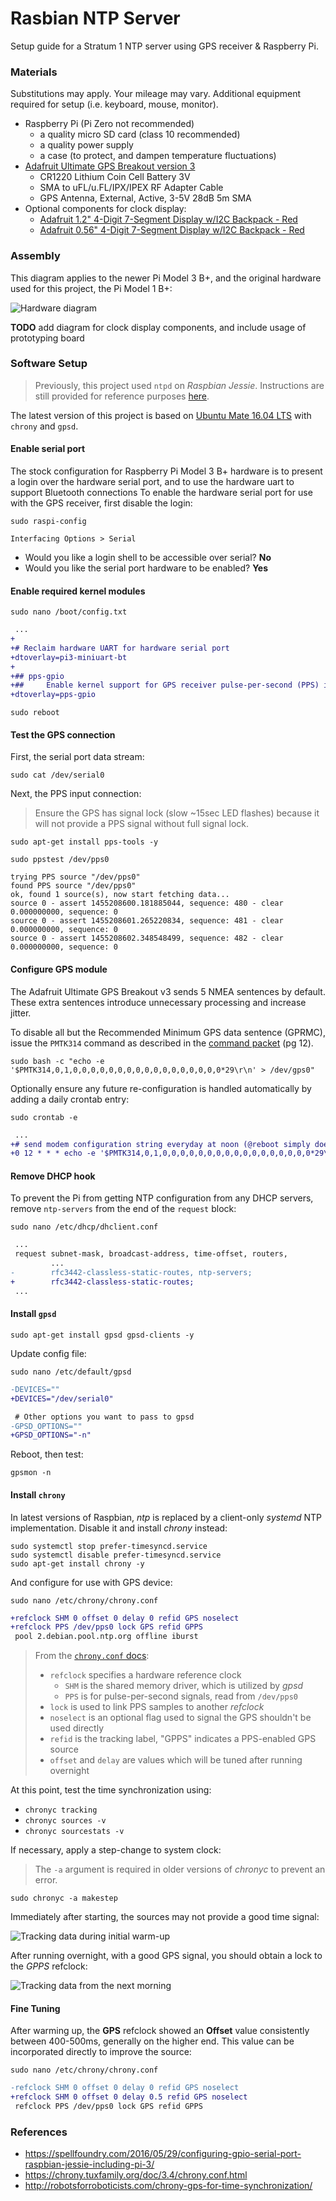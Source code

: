 
Rasbian NTP Server
==================

Setup guide for a Stratum 1 NTP server using GPS receiver & Raspberry Pi.

### Materials

Substitutions may apply. Your mileage may vary. Additional equipment
required for setup (i.e. keyboard, mouse, monitor).

* Raspberry Pi (Pi Zero not recommended)
    * a quality micro SD card (class 10 recommended)
    * a quality power supply
    * a case (to protect, and dampen temperature fluctuations)
* [Adafruit Ultimate GPS Breakout version 3](https://www.adafruit.com/products/746)
    * CR1220 Lithium Coin Cell Battery 3V
    * SMA to uFL/u.FL/IPX/IPEX RF Adapter Cable
    * GPS Antenna, External, Active, 3-5V 28dB 5m SMA
* Optional components for clock display:
    * [Adafruit 1.2" 4-Digit 7-Segment Display w/I2C Backpack - Red](https://www.adafruit.com/product/1270)
    * [Adafruit 0.56" 4-Digit 7-Segment Display w/I2C Backpack - Red](https://www.adafruit.com/product/878)

### Assembly

This diagram applies to the newer Pi Model 3 B+, and the original hardware
used for this project, the Pi Model 1 B+:

![Hardware diagram](images/hardware-diagram.png)

**TODO** add diagram for clock display components, and include
usage of prototyping board

### Software Setup

> Previously, this project used `ntpd` on *Raspbian Jessie*. Instructions
> are still provided for reference purposes [here](raspbian-jessie.md).

The latest version of this project is based on [Ubuntu Mate 16.04 LTS](ubuntu-mate.org)
with `chrony` and `gpsd`.

#### Enable serial port

The stock configuration for Raspberry Pi Model 3 B+ hardware is to present a login over
the hardware serial port, and to use the hardware uart to support Bluetooth connections
To enable the hardware serial port for use with the GPS receiver, first disable the login:
```
sudo raspi-config
```
```
Interfacing Options > Serial
```
* Would you like a login shell to be accessible over serial? **No**
* Would you like the serial port hardware to be enabled? **Yes**

#### Enable required kernel modules

```
sudo nano /boot/config.txt
```
```diff
 ...
+
+# Reclaim hardware UART for hardware serial port
+dtoverlay=pi3-miniuart-bt
+
+## pps-gpio
+##     Enable kernel support for GPS receiver pulse-per-second (PPS) input
+dtoverlay=pps-gpio
```
```
sudo reboot
```

#### Test the GPS connection

First, the serial port data stream:
```
sudo cat /dev/serial0
```

Next, the PPS input connection:
> Ensure the GPS has signal lock (slow ~15sec LED flashes) because it
> will not provide a PPS signal without full signal lock.

```
sudo apt-get install pps-tools -y
```
```
sudo ppstest /dev/pps0
```
```
trying PPS source "/dev/pps0"
found PPS source "/dev/pps0"
ok, found 1 source(s), now start fetching data...
source 0 - assert 1455208600.181885044, sequence: 480 - clear  0.000000000, sequence: 0
source 0 - assert 1455208601.265220834, sequence: 481 - clear  0.000000000, sequence: 0
source 0 - assert 1455208602.348548499, sequence: 482 - clear  0.000000000, sequence: 0
```

#### Configure GPS module

The Adafruit Ultimate GPS Breakout v3 sends 5 NMEA sentences by default. These
extra sentences introduce unnecessary processing and increase jitter. 

To disable all but the Recommended Minimum GPS data sentence (GPRMC), issue the 
`PMTK314` command as described in the 
[command packet](https://www.adafruit.com/datasheets/PMTK%20command%20packet-Complete-C39-A01.pdf)
(pg 12). 
```
sudo bash -c "echo -e '$PMTK314,0,1,0,0,0,0,0,0,0,0,0,0,0,0,0,0,0,0,0*29\r\n' > /dev/gps0"
```

Optionally ensure any future re-configuration is handled automatically by adding
a daily crontab entry:
```
sudo crontab -e
```
```diff
 ...
+# send modem configuration string everyday at noon (@reboot simply does not work)
+0 12 * * * echo -e '$PMTK314,0,1,0,0,0,0,0,0,0,0,0,0,0,0,0,0,0,0,0*29\r\n' > /dev/serial
```

#### Remove DHCP hook

To prevent the Pi from getting NTP configuration from any DHCP
servers, remove `ntp-servers` from the end of the `request` block:
```
sudo nano /etc/dhcp/dhclient.conf
```
```diff
 ...
 request subnet-mask, broadcast-address, time-offset, routers,
         ...
-        rfc3442-classless-static-routes, ntp-servers;
+        rfc3442-classless-static-routes;
 ...
```

#### Install `gpsd`

```
sudo apt-get install gpsd gpsd-clients -y
```

Update config file:
```
sudo nano /etc/default/gpsd
```
```diff
-DEVICES=""
+DEVICES="/dev/serial0"

 # Other options you want to pass to gpsd
-GPSD_OPTIONS=""
+GPSD_OPTIONS="-n"
```

Reboot, then test:
```
gpsmon -n
```

#### Install `chrony`

In latest versions of Raspbian, *ntp* is replaced by a client-only 
*systemd* NTP implementation. Disable it and install *chrony* instead:
```
sudo systemctl stop prefer-timesyncd.service
sudo systemctl disable prefer-timesyncd.service
sudo apt-get install chrony -y
```

And configure for use with GPS device:
```
sudo nano /etc/chrony/chrony.conf
```
```diff
+refclock SHM 0 offset 0 delay 0 refid GPS noselect
+refclock PPS /dev/pps0 lock GPS refid GPPS
 pool 2.debian.pool.ntp.org offline iburst
```

> From the [`chrony.conf` docs](https://chrony.tuxfamily.org/doc/3.4/chrony.conf.html):
> * `refclock` specifies a hardware reference clock
>     * `SHM` is the shared memory driver, which is utilized by *gpsd*
>     * `PPS` is for pulse-per-second signals, read from `/dev/pps0`
> * `lock` is used to link PPS samples to another *refclock*
> * `noselect` is an optional flag used to signal the GPS shouldn't be used directly
> * `refid` is the tracking label, "GPPS" indicates a PPS-enabled GPS source
> * `offset` and `delay` are values which will be tuned after running overnight

At this point, test the time synchronization using:
* `chronyc tracking`
* `chronyc sources -v`
* `chronyc sourcestats -v`

If necessary, apply a step-change to system clock:
> The `-a` argument is required in older versions of *chronyc* to prevent an error.

```
sudo chronyc -a makestep
```

Immediately after starting, the sources may not provide a good
time signal:

![Tracking data during initial warm-up](images/chronyc-tracking-initial.png)

After running overnight, with a good GPS signal, you should
obtain a lock to the *GPPS* refclock:

![Tracking data from the next morning](images/chronyc-tracking-warm.png)


#### Fine Tuning

After warming up, the **GPS** refclock showed an **Offset** value
consistently between 400-500ms, generally on the higher end. 
This value can be incorporated directly to improve the source:
```
sudo nano /etc/chrony/chrony.conf
```
```diff
-refclock SHM 0 offset 0 delay 0 refid GPS noselect
+refclock SHM 0 offset 0 delay 0.5 refid GPS noselect
 refclock PPS /dev/pps0 lock GPS refid GPPS
```


### References

* https://spellfoundry.com/2016/05/29/configuring-gpio-serial-port-raspbian-jessie-including-pi-3/
* https://chrony.tuxfamily.org/doc/3.4/chrony.conf.html
* http://robotsforroboticists.com/chrony-gps-for-time-synchronization/





